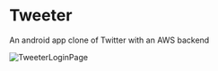 # Tweeter
An android app clone of Twitter with an AWS backend

![TweeterLoginPage](https://github.com/YoungCree/Tweeter/TweeterLogin.jpg)

